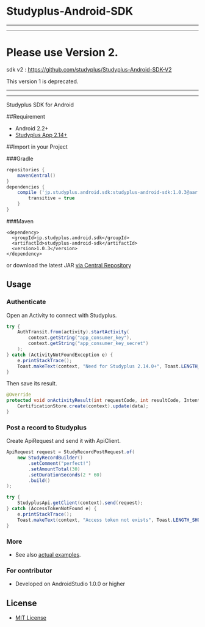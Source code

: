 Studyplus-Android-SDK
=====================

****************************************************
****************************************************
# Please use Version 2.
sdk v2 : https://github.com/studyplus/Studyplus-Android-SDK-V2

This version 1 is deprecated.

****************************************************
****************************************************

Studyplus SDK for Android

##Requirement

* Android 2.2+
* [Studyplus App 2.14+](https://play.google.com/store/apps/details?id=jp.studyplus.android.app)

##Import in your Project

###Gradle

```groovy
repositories {
    mavenCentral()
}
dependencies {
    compile ('jp.studyplus.android.sdk:studyplus-android-sdk:1.0.3@aar') {
        transitive = true
    }
}
```

###Maven

```
<dependency>
  <groupId>jp.studyplus.android.sdk</groupId>
  <artifactId>studyplus-android-sdk</artifactId>
  <version>1.0.3</version>
</dependency>
```

or download the latest JAR [via Central Repository](http://search.maven.org/#search%7Cga%7C1%7Cstudyplus)

## Usage

### Authenticate

Open an Activity to connect with Studyplus.

```java
try {
    AuthTransit.from(activity).startActivity(
	    context.getString("app_consumer_key"),
	    context.getString("app_consumer_key_secret")
    );
} catch (ActivityNotFoundException e) {
    e.printStackTrace();
    Toast.makeText(context, "Need for Studyplus 2.14.0+", Toast.LENGTH_SHORT).show();
}
```

Then save its result.

```java
@Override
protected void onActivityResult(int requestCode, int resultCode, Intent data) {
	CertificationStore.create(context).update(data);
}
```

### Post a record to Studyplus

Create ApiRequest and send it with ApiClient.

```java
ApiRequest request = StudyRecordPostRequest.of(
	new StudyRecordBuilder()
		.setComment("perfect!")
		.setAmountTotal(30)
		.setDurationSeconds(2 * 60)
		.build()
);

try {
    StudyplusApi.getClient(context).send(request);
} catch (AccessTokenNotFound e) {
    e.printStackTrace();
    Toast.makeText(context, "Access token not exists", Toast.LENGTH_SHORT).show();
}
```

### More

* See also [actual examples](https://github.com/studyplus/Studyplus-Android-SDK/blob/master/SDKExample/src/main/java/jp/studyplus/android/sdk/example/ExampleActivity.java).

### For contributor

* Developed on AndroidStudio 1.0.0 or higher

## License

* [MIT License](http://opensource.org/licenses/MIT)

